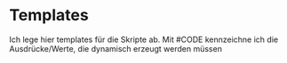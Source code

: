 # Templates
Ich lege hier templates für die Skripte ab. Mit #CODE kennzeichne ich die Ausdrücke/Werte, die dynamisch erzeugt werden müssen
